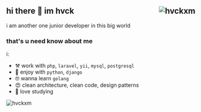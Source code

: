 ## hi there 👋 im hvck <img align="right" src="https://komarev.com/ghpvc/?username=hvckxm&label=Profile%20Views%20&color=AC1F21&style=flat-square" alt="hvckxm" />
i am another one junior developer in this big world

<!--
**hvckxm/hvckxm** is a ✨ _special_ ✨ repository because its `README.md` (this file) appears on your GitHub profile.

Here are some ideas to get you started:

- 🔭 I’m currently working on ...
- 🌱 I’m currently learning ...
- 👯 I’m looking to collaborate on ...
- 🤔 I’m looking for help with ...
- 💬 Ask me about ...
- 📫 How to reach me: ...
- 😄 Pronouns: ...
- ⚡ Fun fact: ...
-->
### that's u need know about me
i:
- ⚒   work with `php`, `laravel`, `yii`, `mysql`, `postgresql`
- 🌚  enjoy with `python`, `django`
- 🤓  wanna learn `golang`
- 😍  clean architecture, clean code, design patterns
- 🥰  love studying



![hvckxm](https://github-readme-stats.vercel.app/api/top-langs/?username=hvckxm&layout=compact&theme=dark)







